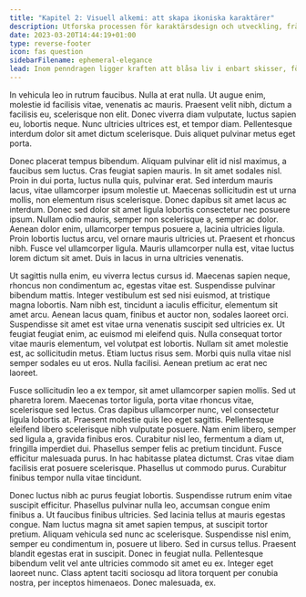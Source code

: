 ```yaml
---
title: "Kapitel 2: Visuell alkemi: att skapa ikoniska karaktärer"
description: Utforska processen för karaktärsdesign och utveckling, från skisser till ikoniska personligheter.
date: 2023-03-20T14:44:19+01:00
type: reverse-footer
icon: fas question
sidebarFilename: ephemeral-elegance
lead: Inom penndragen ligger kraften att blåsa liv i enbart skisser, födande karaktärer som överskrider sidan för att bli ikoner för fantasi. Följ med oss på en resa genom den alkemiska processen med karaktärsdesign och utveckling, där skisser utvecklas till personas som fängslar hjärtan och sinnen och lämnar en outplånlig prägel på berättandets landskap.
---
```

In vehicula leo in rutrum faucibus. Nulla at erat nulla. Ut augue enim, molestie id facilisis vitae, venenatis ac mauris. Praesent velit nibh, dictum a facilisis eu, scelerisque non elit. Donec viverra diam vulputate, luctus sapien eu, lobortis neque. Nunc ultricies ultrices est, et tempor diam. Pellentesque interdum dolor sit amet dictum scelerisque. Duis aliquet pulvinar metus eget porta.

Donec placerat tempus bibendum. Aliquam pulvinar elit id nisl maximus, a faucibus sem luctus. Cras feugiat sapien mauris. In sit amet sodales nisl. Proin in dui porta, luctus nulla quis, pulvinar erat. Sed interdum mauris lacus, vitae ullamcorper ipsum molestie ut. Maecenas sollicitudin est ut urna mollis, non elementum risus scelerisque. Donec dapibus sit amet lacus ac interdum. Donec sed dolor sit amet ligula lobortis consectetur nec posuere ipsum. Nullam odio mauris, semper non scelerisque a, semper ac dolor. Aenean dolor enim, ullamcorper tempus posuere a, lacinia ultricies ligula. Proin lobortis luctus arcu, vel ornare mauris ultricies ut. Praesent et rhoncus nibh. Fusce vel ullamcorper ligula. Mauris ullamcorper nulla est, vitae luctus lorem dictum sit amet. Duis in lacus in urna ultricies venenatis.

Ut sagittis nulla enim, eu viverra lectus cursus id. Maecenas sapien neque, rhoncus non condimentum ac, egestas vitae est. Suspendisse pulvinar bibendum mattis. Integer vestibulum est sed nisi euismod, at tristique magna lobortis. Nam nibh est, tincidunt a iaculis efficitur, elementum sit amet arcu. Aenean lacus quam, finibus et auctor non, sodales laoreet orci. Suspendisse sit amet est vitae urna venenatis suscipit sed ultricies ex. Ut feugiat feugiat enim, ac euismod mi eleifend quis. Nulla consequat tortor vitae mauris elementum, vel volutpat est lobortis. Nullam sit amet molestie est, ac sollicitudin metus. Etiam luctus risus sem. Morbi quis nulla vitae nisl semper sodales eu ut eros. Nulla facilisi. Aenean pretium ac erat nec laoreet.

Fusce sollicitudin leo a ex tempor, sit amet ullamcorper sapien mollis. Sed ut pharetra lorem. Maecenas tortor ligula, porta vitae rhoncus vitae, scelerisque sed lectus. Cras dapibus ullamcorper nunc, vel consectetur ligula lobortis at. Praesent molestie quis leo eget sagittis. Pellentesque eleifend libero scelerisque nibh vulputate posuere. Nam enim libero, semper sed ligula a, gravida finibus eros. Curabitur nisl leo, fermentum a diam ut, fringilla imperdiet dui. Phasellus semper felis ac pretium tincidunt. Fusce efficitur malesuada purus. In hac habitasse platea dictumst. Cras vitae diam facilisis erat posuere scelerisque. Phasellus ut commodo purus. Curabitur finibus tempor nulla vitae tincidunt.

Donec luctus nibh ac purus feugiat lobortis. Suspendisse rutrum enim vitae suscipit efficitur. Phasellus pulvinar nulla leo, accumsan congue enim finibus a. Ut faucibus finibus ultricies. Sed lacinia tellus at mauris egestas congue. Nam luctus magna sit amet sapien tempus, at suscipit tortor pretium. Aliquam vehicula sed nunc ac scelerisque. Suspendisse nisl enim, semper eu condimentum in, posuere ut libero. Sed in cursus tellus. Praesent blandit egestas erat in suscipit. Donec in feugiat nulla. Pellentesque bibendum velit vel ante ultricies commodo sit amet eu ex. Integer eget laoreet nunc. Class aptent taciti sociosqu ad litora torquent per conubia nostra, per inceptos himenaeos. Donec malesuada, ex.
